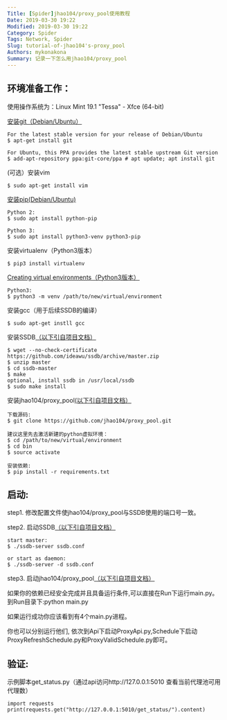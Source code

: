 ```yaml
---
Title: [Spider]jhao104/proxy_pool使用教程
Date: 2019-03-30 19:22
Modified: 2019-03-30 19:22
Category: Spider
Tags: Network, Spider
Slug: tutorial-of-jhao104's-proxy_pool
Authors: mykonakona
Summary: 记录一下怎么用jhao104/proxy_pool
---
```


## 环境准备工作：

使用操作系统为：Linux Mint 19.1 "Tessa" - Xfce (64-bit)

[安装git（Debian/Ubuntu）][1]
```
For the latest stable version for your release of Debian/Ubuntu
$ apt-get install git

For Ubuntu, this PPA provides the latest stable upstream Git version
$ add-apt-repository ppa:git-core/ppa # apt update; apt install git
```

(可选）安装vim
```
$ sudo apt-get install vim
```

[安装pip(Debian/Ubuntu)][2]
```
Python 2:
$ sudo apt install python-pip

Python 3:
$ sudo apt install python3-venv python3-pip
```

安装virtualenv（Python3版本）
```
$ pip3 install virtualenv
```

[Creating virtual environments（Python3版本）][3]
```
Python3:
$ python3 -m venv /path/to/new/virtual/environment
```

安装gcc（用于后续SSDB的编译）
```
$ sudo apt-get instll gcc
```

安装SSDB[（以下引自项目文档）][4]
```
$ wget --no-check-certificate https://github.com/ideawu/ssdb/archive/master.zip
$ unzip master
$ cd ssdb-master
$ make
optional, install ssdb in /usr/local/ssdb
$ sudo make install
```

安装jhao104/proxy_pool[(以下引自项目文档）][5]
```
下载源码:
$ git clone https://github.com/jhao104/proxy_pool.git

建议这里先去激活新建的python虚拟环境：
$ cd /path/to/new/virtual/environment
$ cd bin
$ source activate

安装依赖:
$ pip install -r requirements.txt
```

## 启动:
step1. 修改配置文件使jhao104/proxy_pool与SSDB使用的端口号一致。

step2. 启动SSDB[（以下引自项目文档）][4]
```
start master:
$ ./ssdb-server ssdb.conf

or start as daemon:
$ ./ssdb-server -d ssdb.conf
```

step3. 启动jhao104/proxy_pool[（以下引自项目文档）][5]

如果你的依赖已经安全完成并且具备运行条件,可以直接在Run下运行main.py。
到Run目录下:python main.py

如果运行成功你应该看到有4个main.py进程。

你也可以分别运行他们,
依次到Api下启动ProxyApi.py,Schedule下启动ProxyRefreshSchedule.py和ProxyValidSchedule.py即可。

## 验证:
示例脚本get_status.py（通过api访问http://127.0.0.1:5010 查看当前代理池可用代理数）
```
import requests
print(requests.get("http://127.0.0.1:5010/get_status/").content)
```

[1]: https://git-scm.com/download/linux "安装git（Debian/Ubuntu）"
[2]: https://packaging.python.org/guides/installing-using-linux-tools/#installing-pip-setuptools-wheel-with-linux-package-managers "安装pip(Debian/Ubuntu)"
[3]: https://docs.python.org/3/library/venv.html "Creating virtual environments（Python3版本）"
[4]: http://ssdb.io/zh_cn/ "（以下引自项目文档）"
[5]: https://github.com/jhao104/proxy_pool  "（以下引自项目文档）"
